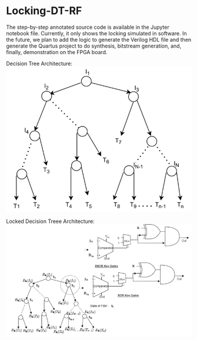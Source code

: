 # Locking-DT-RF

The step-by-step annotated source code is available in the Jupyter notebook file. Currently, it only shows the locking simulated in software. In the future, we plan to add the logic to generate the Verilog HDL file and then generate the Quartus project to do synthesis, bitstream generation, and, finally, demonstration on the FPGA board.

Decision Tree Architecture:
![alt text](https://github.com/rkarn/Locking-DT-RF/blob/main/decision_tree_diagram-1.png)


Locked Decision Treee Architecture:
![alt text](https://github.com/rkarn/Locking-DT-RF/blob/main/Locked_decision_tree.png)
